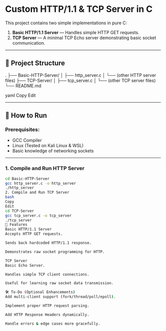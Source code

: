 # Custom HTTP/1.1 & TCP Server in C

This project contains two simple implementations in pure C:
1. **Basic HTTP/1.1 Server** — Handles simple HTTP GET requests.
2. **TCP Server** — A minimal TCP Echo server demonstrating basic socket communication.

---

## 📂 Project Structure

.
├── Basic-HTTP-Server/
│ ├── http_server.c
│ └── (other HTTP server files)
├── TCP-Server/
│ ├── tcp_server.c
│ └── (other TCP server files)
└── README.md

yaml
Copy
Edit

---

## 🚀 How to Run

### Prerequisites:
- GCC Compiler
- Linux (Tested on Kali Linux & WSL)
- Basic knowledge of networking sockets

---

### 1. Compile and Run HTTP Server
```bash
cd Basic-HTTP-Server
gcc http_server.c -o http_server
./http_server
2. Compile and Run TCP Server
bash
Copy
Edit
cd TCP-Server
gcc tcp_server.c -o tcp_server
./tcp_server
📡 Features
Basic HTTP/1.1 Server
Accepts HTTP GET requests.

Sends back hardcoded HTTP/1.1 response.

Demonstrates raw socket programming for HTTP.

TCP Server
Basic Echo Server.

Handles simple TCP client connections.

Useful for learning raw socket data transmission.

🛠️ To-Do (Optional Enhancements)
Add multi-client support (fork/thread/poll/epoll).

Implement proper HTTP request parsing.

Add HTTP Response Headers dynamically.

Handle errors & edge cases more gracefully.

